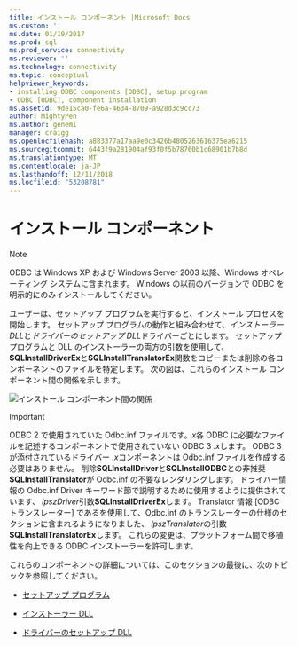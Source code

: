 ```yaml
---
title: インストール コンポーネント |Microsoft Docs
ms.custom: ''
ms.date: 01/19/2017
ms.prod: sql
ms.prod_service: connectivity
ms.reviewer: ''
ms.technology: connectivity
ms.topic: conceptual
helpviewer_keywords:
- installing ODBC components [ODBC], setup program
- ODBC [ODBC], component installation
ms.assetid: 9de15ca0-fe6a-4634-8709-a928d3c9cc73
author: MightyPen
ms.author: genemi
manager: craigg
ms.openlocfilehash: a883377a17aa9e0c3426b4805263616375ea6215
ms.sourcegitcommit: 6443f9a281904af93f0f5b78760b1c68901b7b8d
ms.translationtype: MT
ms.contentlocale: ja-JP
ms.lasthandoff: 12/11/2018
ms.locfileid: "53208781"
---
```

# <a name="installation-components"></a>インストール コンポーネント
> [!NOTE]  
>  ODBC は Windows XP および Windows Server 2003 以降、Windows オペレーティング システムに含まれます。 Windows の以前のバージョンで ODBC を明示的にのみインストールしてください。  
  
 ユーザーは、セットアップ プログラムを実行すると、インストール プロセスを開始します。 セットアップ プログラムの動作と組み合わせて、*インストーラー DLL*と*ドライバーのセットアップ DLL*ドライバーごとにします。 セットアップ プログラムと DLL のインストーラーの両方の引数を使用して、 **SQLInstallDriverEx**と**SQLInstallTranslatorEx**関数をコピーまたは削除の各コンポーネントのファイルを特定します。 次の図は、これらのインストール コンポーネント間の関係を示します。  
  
 ![インストール コンポーネント間の関係](../../../odbc/reference/install/media/pr29.gif "pr29")  
  
> [!IMPORTANT]
>  ODBC 2 で使用されていた Odbc.inf ファイルです。*x*各 ODBC に必要なファイルを記述するコンポーネントで使用されていない ODBC 3 *.x*します。 ODBC 3 が添付されているドライバー *.x*コンポーネントは Odbc.inf ファイルを作成する必要はありません。 削除**SQLInstallDriver**と**SQLInstallODBC**との非推奨**SQLInstallTranslator**が Odbc.inf の不要なレンダリングします。 ドライバー情報の Odbc.inf Driver キーワード節で説明するために使用するように提供されています、 *lpszDriver*引数**SQLInstallDriverEx**します。 Translator 情報 [ODBC トランスレーター] であるを使用して、Odbc.inf のトランスレーターの仕様のセクションに含まれるようになりました、 *lpszTranslator*の引数**SQLInstallTranslatorEx**します。 これらの変更は、プラットフォーム間で移植性を向上できる ODBC インストーラーを許可します。  
  
 これらのコンポーネントの詳細については、このセクションの最後に、次のトピックを参照してください。  
  
-   [セットアップ プログラム](../../../odbc/reference/install/setup-program.md)  
  
-   [インストーラー DLL](../../../odbc/reference/install/installer-dll.md)  
  
-   [ドライバーのセットアップ DLL](../../../odbc/reference/install/driver-setup-dll.md)
